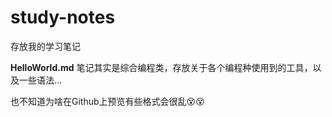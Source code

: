 # study-notes
存放我的学习笔记



**HelloWorld.md** 笔记其实是综合编程类，存放关于各个编程种使用到的工具，以及一些语法...

也不知道为啥在Github上预览有些格式会很乱😵😵
